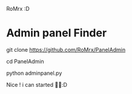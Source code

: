RoMrx :D
 # Admin panel Finder 
 
git clone https://github.com/RoMrx/PanelAdmin

cd PanelAdmin 

python adminpanel.py

Nice ! i can started :ِِD
